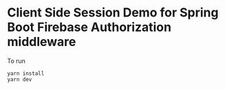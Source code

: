 # Client Side Session Demo for Spring Boot Firebase Authorization middleware

To run

```
yarn install
yarn dev
```
